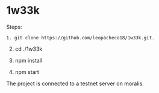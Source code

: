 # 1w33k


Steps:

```1. git clone https://github.com/leopacheco18/1w33k.git.```

2. cd ./1w33k

3. npm install

4. npm start

The project is connected to a testnet server on moralis.
